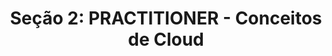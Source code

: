 ---
title: "Seção 2: PRACTITIONER - Conceitos de Cloud"
linkTitle: "Seção 2"
weight: 1
description: >
  Explicações iniciais do que é Cloud Computing, suas vantagens, os tipos, quais os serviços da AWS, demonstração de como criar sua conta AWS, como criar um alerta de billing e como trabalhar com AWS CLI e CloudShell
---